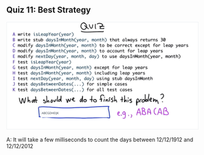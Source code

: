 ## Quiz 11: Best Strategy

![alt text](./media/quiz-11-best-strategy.JPG "best strategy")

A: It will take a few milliseconds to count the days between 12/12/1912 and 12/12/2012
